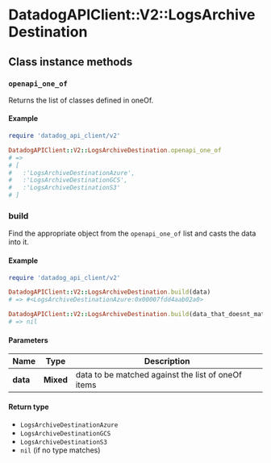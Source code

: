# DatadogAPIClient::V2::LogsArchiveDestination

## Class instance methods

### `openapi_one_of`

Returns the list of classes defined in oneOf.

#### Example

```ruby
require 'datadog_api_client/v2'

DatadogAPIClient::V2::LogsArchiveDestination.openapi_one_of
# =>
# [
#   :'LogsArchiveDestinationAzure',
#   :'LogsArchiveDestinationGCS',
#   :'LogsArchiveDestinationS3'
# ]
```

### build

Find the appropriate object from the `openapi_one_of` list and casts the data into it.

#### Example

```ruby
require 'datadog_api_client/v2'

DatadogAPIClient::V2::LogsArchiveDestination.build(data)
# => #<LogsArchiveDestinationAzure:0x00007fdd4aab02a0>

DatadogAPIClient::V2::LogsArchiveDestination.build(data_that_doesnt_match)
# => nil
```

#### Parameters

| Name | Type | Description |
| ---- | ---- | ----------- |
| **data** | **Mixed** | data to be matched against the list of oneOf items |

#### Return type

- `LogsArchiveDestinationAzure`
- `LogsArchiveDestinationGCS`
- `LogsArchiveDestinationS3`
- `nil` (if no type matches)

